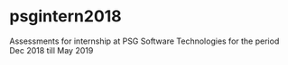# psgintern2018
Assessments for internship at PSG Software Technologies for the period Dec 2018 till May 2019
